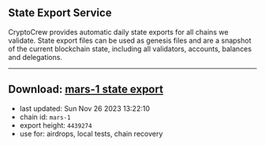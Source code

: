 ## State Export Service
CryptoCrew provides automatic daily state exports for all chains we validate. State export files can be used as genesis files and are a snapshot of the current blockchain state, including all validators, accounts, balances and delegations.

---
**Download: [mars-1 state export](https://dl.ccvalidators.com/SERVICE/mars/mars-1_export_4439274.json)**
---

- last updated: Sun Nov 26 2023 13:22:10
- chain id: `mars-1`
- export height: `4439274`
- use for: airdrops, local tests, chain recovery
